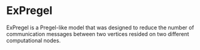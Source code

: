 # ExPregel
ExPregel is a Pregel-like model that was designed to reduce the number of communication messages between two vertices resided on two different computational nodes.
